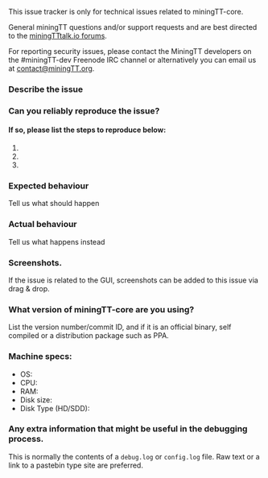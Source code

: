 <!--- Remove sections that do not apply -->

This issue tracker is only for technical issues related to miningTT-core.

General miningTT questions and/or support requests and are best directed to the [miningTTtalk.io forums](https://miningTTtalk.io/).

For reporting security issues, please contact the MiningTT developers on the #miningTT-dev Freenode IRC channel or alternatively you can email us at contact@miningTT.org.

### Describe the issue

### Can you reliably reproduce the issue?
#### If so, please list the steps to reproduce below:
1.
2.
3.

### Expected behaviour
Tell us what should happen

### Actual behaviour
Tell us what happens instead

### Screenshots.
If the issue is related to the GUI, screenshots can be added to this issue via drag & drop.

### What version of miningTT-core are you using?
List the version number/commit ID, and if it is an official binary, self compiled or a distribution package such as PPA.

### Machine specs:
- OS:
- CPU:
- RAM:
- Disk size:
- Disk Type (HD/SDD):

### Any extra information that might be useful in the debugging process.
This is normally the contents of a `debug.log` or `config.log` file. Raw text or a link to a pastebin type site are preferred.
